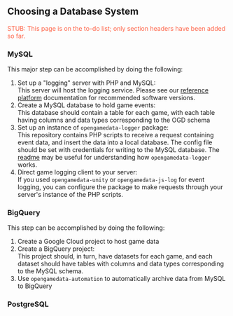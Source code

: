 ## Choosing a Database System

<font style="color:tomato">STUB: This page is on the to-do list; only section headers have been added so far.</font>

### MySQL

This major step can be accomplished by doing the following:

1. Set up a "logging" server with PHP and MySQL:  
    This server will host the logging service.
    Please see our [reference platform](../07_meta-documentation/software_platform/software_platform.rst) documentation for recommended software versions.
2. Create a MySQL database to hold game events:  
    This database should contain a table for each game, with each table having columns and data types corresponding to the OGD schema
3. Set up an instance of `opengamedata-logger` package:  
    This repository contains PHP scripts to receive a request containing event data, and insert the data into a local database.
    The config file should be set with credentials for writing to the MySQL database.
    The [readme](https://github.com/opengamedata/opengamedata-logger#readme) may be useful for understanding how `opengamedata-logger` works.  
4. Direct game logging client to your server:  
    If you used `opengamedata-unity` or `opengamedata-js-log` for event logging, you can configure the package to make requests through your server's instance of the PHP scripts.

### BigQuery

This step can be accomplished by doing the following:

1. Create a Google Cloud project to host game data
2. Create a BigQuery project:  
    This project should, in turn, have datasets for each game, and each dataset should have tables with columns and data types corresponding to the MySQL schema.
3. Use `opengamedata-automation` to automatically archive data from MySQL to BigQuery

### PostgreSQL

